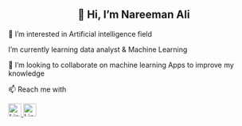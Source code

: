 <html>
  <Body>
                                                        <h2 style="text-align:center;">👋 Hi, I’m Nareeman Ali</h2>
    <p>👀 I’m interested in Artificial intelligence field</p>
<p> I’m currently learning data analyst & Machine Learning</p>
<p> 💞️ I’m looking to collaborate on machine learning Apps to improve my knowledge</p>
 <p>📫 Reach me with</p> 
<a href="https://www.linkedin.com/in/nareeman-ali-10a4b9206/">
    <img src="https://upload.wikimedia.org/wikipedia/commons/c/ca/LinkedIn_logo_initials.png" alt="LinkedIN" width="26" height="26">
 </a>
 <a href="https://mail.google.com/mail/u/0/?tab=rm&ogbl#inbox">
    <img src="https://upload.wikimedia.org/wikipedia/commons/thumb/7/7e/Gmail_icon_%282020%29.svg/512px-Gmail_icon_%282020%29.svg.png" alt="LinkedIN" width="26" height="26">
 </a>

  </Body>
 </html>
<!---
nareman995/nareman995 is a ✨ special ✨ repository because its `README.md` (this file) appears on your GitHub profile.
You can click the Preview link to take a look at your changes.
--->
